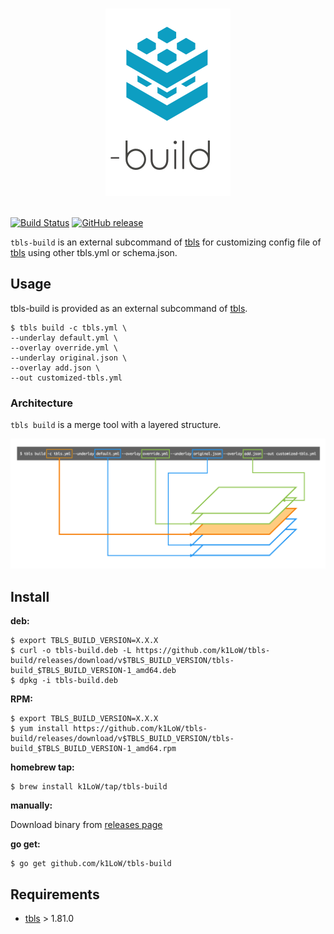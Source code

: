 <p align="center">
<br>
<img src="https://github.com/k1LoW/tbls-build/raw/main/img/logo.png" width="200" alt="tbls-build">
<br>
<br>
</p>

[![Build Status](https://github.com/k1LoW/tbls-build/workflows/build/badge.svg)](https://github.com/k1LoW/tbls-build/actions) [![GitHub release](https://img.shields.io/github/release/k1LoW/tbls-build.svg)](https://github.com/k1LoW/tbls-build/releases)

`tbls-build` is an external subcommand of [tbls](https://github.com/k1LoW/tbls) for customizing config file of [tbls](https://github.com/k1LoW/tbls) using other tbls.yml or schema.json.

## Usage

tbls-build is provided as an external subcommand of [tbls](https://github.com/k1LoW/tbls).

```
$ tbls build -c tbls.yml \
--underlay default.yml \
--overlay override.yml \
--underlay original.json \
--overlay add.json \
--out customized-tbls.yml
```

### Architecture

`tbls build` is a merge tool with a layered structure.

![layer](img/layer.png)

## Install

**deb:**

``` console
$ export TBLS_BUILD_VERSION=X.X.X
$ curl -o tbls-build.deb -L https://github.com/k1LoW/tbls-build/releases/download/v$TBLS_BUILD_VERSION/tbls-build_$TBLS_BUILD_VERSION-1_amd64.deb
$ dpkg -i tbls-build.deb
```

**RPM:**

``` console
$ export TBLS_BUILD_VERSION=X.X.X
$ yum install https://github.com/k1LoW/tbls-build/releases/download/v$TBLS_BUILD_VERSION/tbls-build_$TBLS_BUILD_VERSION-1_amd64.rpm
```

**homebrew tap:**

```console
$ brew install k1LoW/tap/tbls-build
```

**manually:**

Download binary from [releases page](https://github.com/k1LoW/tbls-build/releases)

**go get:**

```console
$ go get github.com/k1LoW/tbls-build
```

## Requirements

- [tbls](https://github.com/k1LoW/tbls) > 1.81.0
